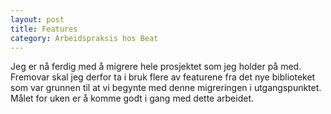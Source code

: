 ```yaml
---
layout: post
title: Features
category: Arbeidspraksis hos Beat
---
```


Jeg er nå ferdig med å migrere hele prosjektet som jeg holder på med. Fremovar
skal jeg derfor ta i bruk flere av featurene fra det nye biblioteket som var
grunnen til at vi begynte med denne migreringen i utgangspunktet. Målet for uken
er å komme godt i gang med dette arbeidet.
